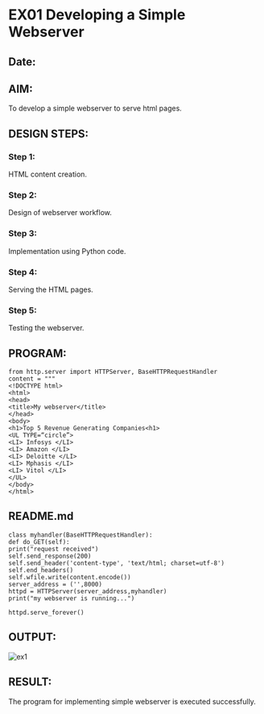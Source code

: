 # EX01 Developing a Simple Webserver
## Date:

## AIM:
To develop a simple webserver to serve html pages.

## DESIGN STEPS:
### Step 1: 
HTML content creation.

### Step 2:
Design of webserver workflow.

### Step 3:
Implementation using Python code.

### Step 4:
Serving the HTML pages.

### Step 5:
Testing the webserver.

## PROGRAM:
```
from http.server import HTTPServer, BaseHTTPRequestHandler
content = """
<!DOCTYPE html>
<html>
<head>
<title>My webserver</title>
</head>
<body>
<h1>Top 5 Revenue Generating Companies<h1>
<UL TYPE=“circle”>
<LI> Infosys </LI>		
<LI> Amazon </LI>
<LI> Deloitte </LI>
<LI> Mphasis </LI>
<LI> Vitol </LI>
</UL>
</body>
</html>
```
## README.md
```
class myhandler(BaseHTTPRequestHandler):
def do_GET(self):
print("request received")
self.send_response(200)
self.send_header('content-type', 'text/html; charset=utf-8')
self.end_headers()
self.wfile.write(content.encode())
server_address = ('',8000)
httpd = HTTPServer(server_address,myhandler)
print("my webserver is running...")

httpd.serve_forever()
```



## OUTPUT:
![ex1](https://github.com/skiruthika648/simplewebserver/assets/128348968/b5e78b7f-bee4-4c78-99cb-c1c539738923)


## RESULT:
The program for implementing simple webserver is executed successfully.
